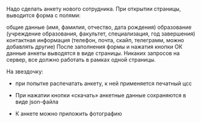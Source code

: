 Надо сделать анкету нового сотрудника. При открытии страницы, выводится форма с полями: 

общие данные (имя, фамилия, отчество, дата рождения)
образование (учреждение образования, факультет, специализация, год завершения)
контактная информация (телефон, почта, скайп, телеграмм, можно добавлять другие)
После заполнения формы и нажатия кнопки ОК данные анкеты выводятся в виде страницы. Никаких запросов на сервер, все должно работать в рамках одной страницы.



На звездочку:

* при попытке распечатать анкету, к ней применяется печатный цсс

* При нажатии кнопки «скачать» анкетные данные сохраняются в виде json-файла

* К анкете можно приложить фотографию

